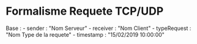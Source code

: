 # Formalisme Requete TCP/UDP

Base : 
    - sender : "Nom Serveur"
    - receiver : "Nom Client"
    - typeRequest : "Nom Type de la requete"
    - timestamp : "15/02/2019 10:00:00"
